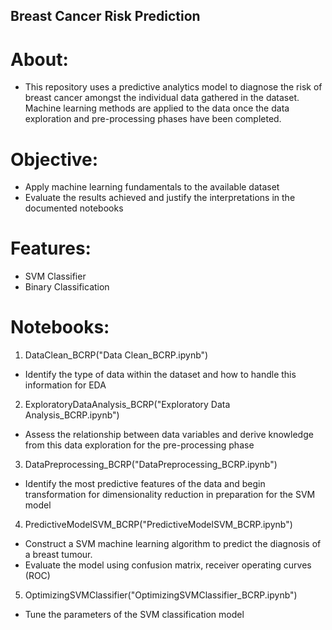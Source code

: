 ## Breast Cancer Risk Prediction

# About: 
- This repository uses a predictive analytics model to diagnose the risk of breast cancer amongst the individual data gathered in the dataset. Machine learning methods are applied to the data once the data exploration and pre-processing phases have been completed.

# Objective: 
- Apply machine learning fundamentals to the available dataset
- Evaluate the results achieved and justify the interpretations in the documented notebooks

# Features: 
- SVM Classifier
- Binary Classification

# Notebooks: 
1. DataClean_BCRP("Data Clean_BCRP.ipynb")
- Identify the type of data within the dataset and how to handle this information for EDA
2. ExploratoryDataAnalysis_BCRP("Exploratory Data Analysis_BCRP.ipynb")
- Assess the relationship between data variables and derive knowledge from this data exploration for the pre-processing phase 
3. DataPreprocessing_BCRP("DataPreprocessing_BCRP.ipynb")
- Identify the most predictive features of the data and begin transformation for dimensionality reduction in preparation for the SVM model
4. PredictiveModelSVM_BCRP("PredictiveModelSVM_BCRP.ipynb")
- Construct a SVM machine learning algorithm to predict the diagnosis of a breast tumour. 
- Evaluate the model using confusion matrix, receiver operating curves (ROC)
5. OptimizingSVMClassifier("OptimizingSVMClassifier_BCRP.ipynb")
- Tune the parameters of the SVM classification model